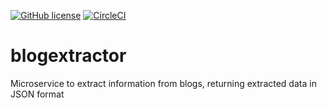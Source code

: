 [![GitHub license](https://img.shields.io/github/license/mashape/apistatus.svg)](https://raw.githubusercontent.com/edeas123/blogextractor/master/LICENSE)
[![CircleCI](https://img.shields.io/circleci/project/github/edeas123/blogextractor/master.svg)](https://circleci.com/gh/edeas123/blogextractor)

# blogextractor
Microservice to extract information from blogs, returning extracted data in JSON format
